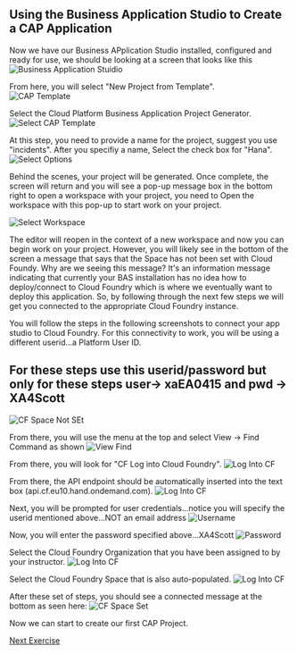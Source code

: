 ## Using the Business Application Studio to Create a CAP Application

Now we have our Business APplication Studio installed, configured and ready for use, we should be looking at a screen that looks like this
![Business Application Stuidio](../Images/BAS_Start.jpg)

From here, you will select "New Project from Template".<br>
![CAP Template](../Images/CAPtemplate.jpg)

Select the Cloud Platform Business Application Project Generator.
![Select CAP Template](../Images/CAPtemplate2.jpg)

At this step, you need to provide a name for the project, suggest you use "incidents". After you specifiy a name, Select the check box for "Hana".
![Select Options](../Images/templateoptions.jpg)

Behind the scenes, your project will be generated. Once complete, the screen will return and you will see a pop-up message box in the bottom right to open a workspace with your project, you need to Open the workspace with this pop-up to start work on your project.

![Select Workspace](../Images/CAPtemplate4.jpg)

The editor will reopen in the context of a new workspace and now you can begin work on your project. However, you will likely see in the bottom of the screen a message that says that the Space has not been set with Cloud Foundy. 
Why are we seeing this message? It's an information message indicating that currently your BAS installation has no idea how to deploy/connect to Cloud Foundry which is where we eventually want to deploy this application. So, by following through the next few steps we will get you connected to the appropriate Cloud Foundry instance.

You will follow the steps in the following screenshots to connect your app studio to Cloud Foundry. For this connectivity to work, you will be using a different userid...a Platform User ID.
## For these steps use this userid/password but only for these steps user-> xaEA0415 and pwd -> XA4Scott

![CF Space Not SEt](../Images/CFSpaceNotSet.jpg)

From there, you will use the menu at the top and select View -> Find Command as shown
![View Find](../Images/FindCommand.jpg)

From there, you will look for "CF Log into Cloud Foundry".
![Log Into CF](../Images/FindCommand2.jpg)

From there, the API endpoint should be automatically inserted into the text box (api.cf.eu10.hand.ondemand.com). 
![Log Into CF](../Images/FindCommand3.jpg)

Next, you will be prompted for user credentials...notice you will specify the userid mentioned above...NOT an email address
![Username](../Images/CFEmailAddress.jpg)

Now, you will enter the password specified above...XA4Scott
![Password](../Images/CFPassword.jpg)

Select the Cloud Foundry Organization that you have been assigned to by your instructor.
![Log Into CF](../Images/FindCommand4.jpg)

Select the Cloud Foundry Space that is also auto-populated.
![Log Into CF](../Images/FindCommand5.jpg)

After these set of steps, you should see a connected message at the bottom as seen here:
![CF Space Set](../Images/CFSpaceSet.jpg)

Now we can start to create our first CAP Project.

[Next Exercise](Part2%20-%20Creating%20First%20CAP%20Project.md)





